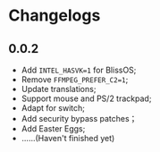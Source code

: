 # Changelogs

## 0.0.2
- Add `INTEL_HASVK=1` for BlissOS;
- Remove `FFMPEG_PREFER_C2=1`;
- Update translations;
- Support mouse and PS/2 trackpad;
- Adapt for switch;
- Add security bypass patches；
- Add Easter Eggs;
- ......(Haven't finished yet)